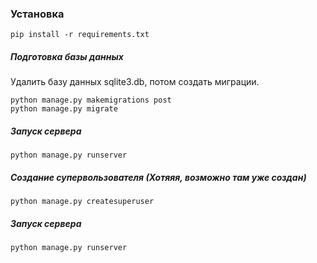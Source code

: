 ### Установка
```
pip install -r requirements.txt
```
##### Подготовка базы данных
Удалить базу данных sqlite3.db, потом создать миграции.
```
python manage.py makemigrations post
python manage.py migrate
```
##### Запуск сервера
```
python manage.py runserver
```
##### Создание супервользователя (Хотяяя, возможно там уже создан)
```
python manage.py createsuperuser
```
##### Запуск сервера
```
python manage.py runserver
```
